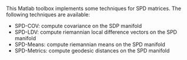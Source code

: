﻿
This Matlab toolbox implements some techniques for SPD matrices. The following techniques are available:
  
 - SPD-COV:  	compute covariance on the SDP manifold    
 - SPD-LDV: 	compute riemannian local difference vectors on the SPD manifold   
 - SPD-Means:	compute riemannian means on the SPD manifold   
 - SPD-Metrics:	compute geodesic distances on the SPD manifold   


